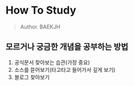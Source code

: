 # How To Study

> Author. BAEKJH

## 모르거나 궁금한 개념을 공부하는 방법

1. 공식문서 찾아보는 습관(가장 중요)
2. 소스를 뜯어보기(타고타고 들어가서 깊게 보기) 
3. 블로그 찾아보기